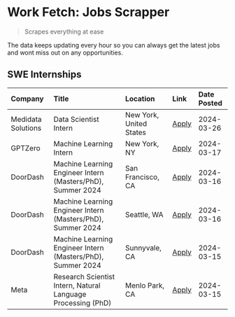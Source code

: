 # Work Fetch: Jobs Scrapper
> Scrapes everything at ease

The data keeps updating every hour so you can always get the latest jobs and wont miss out on any opportunities.

## SWE Internships
<!--START_SECTION:workfetch-->
| Company            | Title                                                        | Location                | Link                                                                                                                                                                                                                                                                     | Date Posted   |
|:-------------------|:-------------------------------------------------------------|:------------------------|:-------------------------------------------------------------------------------------------------------------------------------------------------------------------------------------------------------------------------------------------------------------------------|:--------------|
| Medidata Solutions | Data Scientist Intern                                        | New York, United States | [Apply](https://www.linkedin.com/jobs/view/data-scientist-intern-at-medidata-solutions-3810253704?position=10&pageNum=0&refId=WOgRqiuUo%2Fc5LnCPWjCxpg%3D%3D&trackingId=2OlWH5Oj6VOYl3yMEAWMcA%3D%3D&trk=public_jobs_jserp-result_search-card)                           | 2024-03-26    |
| GPTZero            | Machine Learning Intern                                      | New York, NY            | [Apply](https://www.linkedin.com/jobs/view/machine-learning-intern-at-gptzero-3860723963?position=9&pageNum=0&refId=WOgRqiuUo%2Fc5LnCPWjCxpg%3D%3D&trackingId=u9ftC0Ked2javzdUSzBOZw%3D%3D&trk=public_jobs_jserp-result_search-card)                                     | 2024-03-17    |
| DoorDash           | Machine Learning Engineer Intern (Masters/PhD), Summer 2024  | San Francisco, CA       | [Apply](https://www.linkedin.com/jobs/view/machine-learning-engineer-intern-masters-phd-summer-2024-at-doordash-3736457737?position=3&pageNum=0&refId=WOgRqiuUo%2Fc5LnCPWjCxpg%3D%3D&trackingId=REcW4AeigBlkIRlrPBIyjg%3D%3D&trk=public_jobs_jserp-result_search-card)   | 2024-03-16    |
| DoorDash           | Machine Learning Engineer Intern (Masters/PhD), Summer 2024  | Seattle, WA             | [Apply](https://www.linkedin.com/jobs/view/machine-learning-engineer-intern-masters-phd-summer-2024-at-doordash-3736455966?position=4&pageNum=0&refId=WOgRqiuUo%2Fc5LnCPWjCxpg%3D%3D&trackingId=s1tVMPPD0WW7Ndgb%2FqtIQA%3D%3D&trk=public_jobs_jserp-result_search-card) | 2024-03-16    |
| DoorDash           | Machine Learning Engineer Intern (Masters/PhD), Summer 2024  | Sunnyvale, CA           | [Apply](https://www.linkedin.com/jobs/view/machine-learning-engineer-intern-masters-phd-summer-2024-at-doordash-3736454973?position=2&pageNum=0&refId=WOgRqiuUo%2Fc5LnCPWjCxpg%3D%3D&trackingId=4VcJJ%2F3QUdKxpRUED2VWuA%3D%3D&trk=public_jobs_jserp-result_search-card) | 2024-03-15    |
| Meta               | Research Scientist Intern, Natural Language Processing (PhD) | Menlo Park, CA          | [Apply](https://www.linkedin.com/jobs/view/research-scientist-intern-natural-language-processing-phd-at-meta-3858718375?position=8&pageNum=0&refId=WOgRqiuUo%2Fc5LnCPWjCxpg%3D%3D&trackingId=4DI5aOjfT0U4l%2FY%2Bxl7rew%3D%3D&trk=public_jobs_jserp-result_search-card)  | 2024-03-15    |
<!--END_SECTION:workfetch-->
